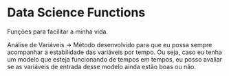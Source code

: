 # Data Science Functions
Funções para facilitar a minha vida.

Análise de Variáveis ->  Método desenvolvido para que eu possa sempre acompanhar a estabilidade das variáveis por tempo. Ou seja, caso eu tenha um modelo que esteja funcionando de tempos em tempos, eu posso avaliar se as variáveis de entrada desse modelo ainda estão boas ou não.
